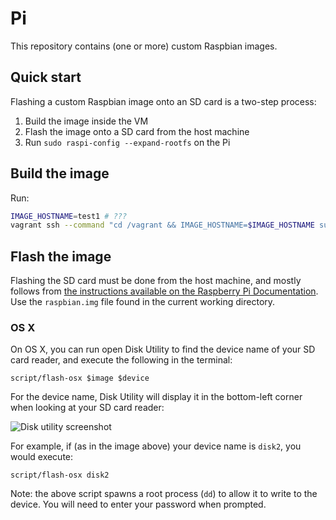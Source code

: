 Pi
===

This repository contains (one or more) custom Raspbian images.

Quick start
-----------

Flashing a custom Raspbian image onto an SD card is a two-step process:

1. Build the image inside the VM
2. Flash the image onto a SD card from the host machine
3. Run `sudo raspi-config --expand-rootfs` on the Pi

Build the image
---------------

Run:

```bash
IMAGE_HOSTNAME=test1 # ???
vagrant ssh --command "cd /vagrant && IMAGE_HOSTNAME=$IMAGE_HOSTNAME sudo -E script/buildscript"
```

Flash the image
---------------

Flashing the SD card must be done from the host machine, and mostly follows from [the instructions available on the Raspberry Pi Documentation](https://www.raspberrypi.org/documentation/installation/installing-images/README.md). Use the `raspbian.img` file found in the current working directory.

### OS X

On OS X, you can run open Disk Utility to find the device name of your SD card reader, and execute the following in the terminal:

```
script/flash-osx $image $device
```

For the device name, Disk Utility will display it in the bottom-left corner when looking at your SD card reader:

![Disk utility screenshot](https://cloud.githubusercontent.com/assets/1623628/12372939/dfd7c22c-bc42-11e5-91c3-6e85b720dfb4.png)

For example, if (as in the image above) your device name is `disk2`, you would execute:

```
script/flash-osx disk2
```

Note: the above script spawns a root process (`dd`) to allow it to write to the device. You will need to enter your password when prompted.
